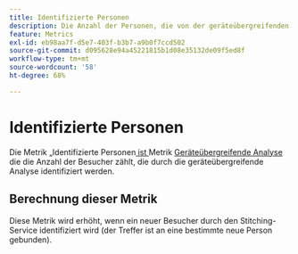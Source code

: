 ```yaml
---
title: Identifizierte Personen
description: Die Anzahl der Personen, die von der geräteübergreifenden Analyse identifiziert werden.
feature: Metrics
exl-id: eb98aa7f-d5e7-403f-b3b7-a9b0f7ccd502
source-git-commit: d095628e94a45221815b1d08e35132de09f5ed8f
workflow-type: tm+mt
source-wordcount: '58'
ht-degree: 68%

---
```


# Identifizierte Personen

Die Metrik „Identifizierte Personen[ ist ](overview.md) Metrik [Geräteübergreifende Analyse](../cda/overview.md) die die Anzahl der Besucher zählt, die durch die geräteübergreifende Analyse identifiziert werden.

## Berechnung dieser Metrik

Diese Metrik wird erhöht, wenn ein neuer Besucher durch den Stitching-Service identifiziert wird (der Treffer ist an eine bestimmte neue Person gebunden).
